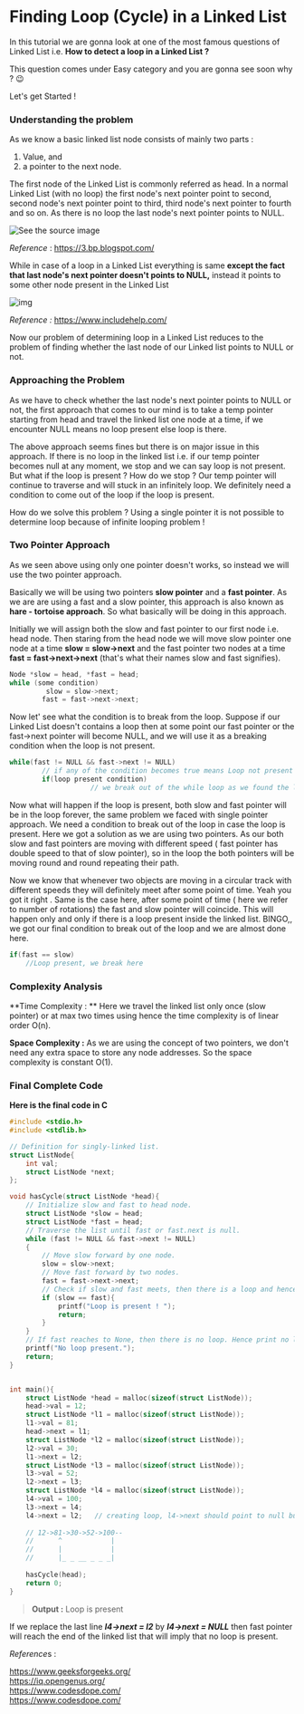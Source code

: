# **Finding Loop (Cycle) in a Linked List**



In this tutorial we are gonna look at one of the most famous questions of Linked List i.e. **How to detect a loop in a Linked List  ?**



This question comes under Easy category and you are gonna see soon why ? 😉

Let's get Started !



### Understanding the problem

As we know a basic linked list node consists of mainly two parts : 

1. Value, and 
2. a pointer to the next node.

The first node of the Linked List is commonly referred as head. In a normal Linked List (with no loop) the first node's next pointer point to second, second node's next pointer point to third, third node's next pointer to fourth and so on. As there is no loop the last node's next pointer points to NULL.



![See the source image](https://3.bp.blogspot.com/-sXOQBd_OCR8/WBBn3QNhOiI/AAAAAAAAALQ/ysaUNOhKMoY59zw2cRxcHioHzdvn8HdNgCLcB/s1600/simpleLinkedList.png)

*Reference* : https://3.bp.blogspot.com/

While in case of a loop in a Linked List everything is same **except the fact that last node's next pointer doesn't points to NULL,** instead it points to some other node present in the Linked List

![img](https://www.includehelp.com/icp/Images/linked-list-loop-1.jpg)

*Reference :* https://www.includehelp.com/

Now our problem of determining loop in a Linked List reduces to the problem of finding whether the last node of our Linked list points to NULL or not. 



### Approaching the Problem

As we have to check whether the last node's next pointer points to NULL or not, the first approach that comes to our mind is to take a temp pointer starting from head and travel the linked list one node at a time, if we encounter NULL means no loop present else loop is there. 

The above approach seems fines but there is on major issue in this approach. If there is no loop in the linked list i.e. if our temp pointer becomes null at any moment, we stop and we can say loop is not present. But what if the loop is present ?  How do we stop ? Our temp pointer will continue to traverse and will stuck in an infinitely loop. We definitely need a condition to come out of the loop if the loop is present. 

How do we solve this problem ? Using a single pointer it is not possible to determine loop because of infinite looping problem !



### Two Pointer Approach 

As we seen above using only one pointer doesn't works, so instead we will use the two pointer approach.

Basically we will be using two pointers **slow pointer** and a **fast pointer**. As we are are using a fast and a slow pointer, this approach is also known as **hare - tortoise approach**. So what basically will be doing in this approach.

Initially we will assign both the slow and fast pointer to our first node i.e. head node. Then staring from the head node we will move slow pointer one node at a time **slow = slow->next** and the fast pointer two nodes at a time **fast = fast->next->next**  (that's what their names slow and fast signifies).  

```c++
Node *slow = head, *fast = head;
while (some condition)
         slow = slow->next;
		fast = fast->next->next;
```



Now let' see what the condition is to break from the loop. Suppose if our Linked List doesn't contains a loop then at some point our fast pointer or the fast->next pointer will become NULL, and we will use it as a breaking condition when the loop is not present.

```c++
while(fast != NULL && fast->next != NULL)
		// if any of the condition becomes true means Loop not present so while loop breaks 
		if(loop present condition)
					// we break out of the while loop as we found the loop	
```



Now what will happen if the loop is present,  both slow and fast pointer will be in the loop forever, the same problem we faced with single pointer approach. We need a condition to break out of the loop in case the loop is present. Here we got a solution as we are using two pointers. As our both slow and fast pointers are moving with different speed ( fast pointer has double speed to that of slow pointer), so in the loop the both pointers will be moving round and round repeating their path.

 Now we know that whenever  two objects are moving in a circular track with different speeds they will definitely meet after some point of time. Yeah you got it right . Same is the case here, after some point of time ( here we refer to number of rotations) the fast and slow pointer will coincide. This will happen only and only if there is a loop present inside the linked list. BINGO,, we got our final condition to break out of the loop and we are almost done here.

```c++
if(fast == slow)
	//Loop present, we break here
```





### Complexity Analysis

**Time Complexity : **   Here we travel the linked list only once (slow pointer) or at max two times using hence the time complexity is of linear order O(n).

**Space Complexity :**   As we are using the concept of two pointers, we don't need any extra space to store any node addresses. So the space complexity is constant O(1).



### Final Complete Code



**Here is the final code in C**
        

```c
#include <stdio.h>
#include <stdlib.h>

// Definition for singly-linked list.
struct ListNode{
    int val;
    struct ListNode *next;
};

void hasCycle(struct ListNode *head){
    // Initialize slow and fast to head node.
    struct ListNode *slow = head;
    struct ListNode *fast = head;
    // Traverse the list until fast or fast.next is null.
    while (fast != NULL && fast->next != NULL)
    {
        // Move slow forward by one node.
        slow = slow->next;
        // Move fast forward by two nodes.
        fast = fast->next->next;
        // Check if slow and fast meets, then there is a loop and hence print loop present and return.
        if (slow == fast){
            printf("Loop is present ! ");
            return;
        }
    }
    // If fast reaches to None, then there is no loop. Hence print no loop and return.
    printf("No loop present.");
    return;
}


int main(){
    struct ListNode *head = malloc(sizeof(struct ListNode));
    head->val = 12;
    struct ListNode *l1 = malloc(sizeof(struct ListNode));
    l1->val = 81;
    head->next = l1;
    struct ListNode *l2 = malloc(sizeof(struct ListNode));
    l2->val = 30;
    l1->next = l2;
    struct ListNode *l3 = malloc(sizeof(struct ListNode));
    l3->val = 52;
    l2->next = l3;
    struct ListNode *l4 = malloc(sizeof(struct ListNode));
    l4->val = 100;
    l3->next = l4;
    l4->next = l2;   // creating loop, l4->next should point to null but here it is pointing to l2 genrating a loop
    
    // 12->81->30->52->100--
    //      ^            |
    //      |        	 |
    //      |_ _ __ _ _ _|
    
    hasCycle(head);
    return 0;
}
```



>  **Output :**    Loop is present



If we replace the last line ***l4->next = l2*** by ***l4->next = NULL*** then fast pointer will reach the end of the linked list that will imply that no loop is present.





*Reference*s : 

https://www.geeksforgeeks.org/ <br>
https://iq.opengenus.org/ <br>
https://www.codesdope.com/ <br>https://www.codesdope.com/ <br>







